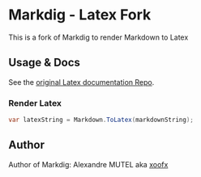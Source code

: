 # Markdig - Latex Fork
This is a fork of Markdig to render Markdown to Latex

## Usage & Docs
See the [original Latex documentation Repo](https://github.com/lunet-io/markdig).

### Render Latex
 ```csharp
 var latexString = Markdown.ToLatex(markdownString);
 ```
## Author
Author of Markdig: Alexandre MUTEL aka [xoofx](http://xoofx.com)
